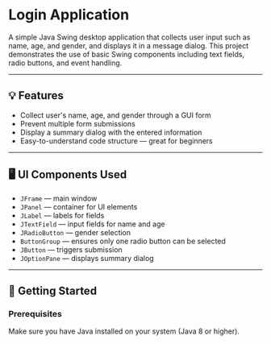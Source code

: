 # Login Application

A simple Java Swing desktop application that collects user input such as name, age, and gender, and displays it in a message dialog. This project demonstrates the use of basic Swing components including text fields, radio buttons, and event handling.

---

## 💡 Features

- Collect user's name, age, and gender through a GUI form
- Prevent multiple form submissions
- Display a summary dialog with the entered information
- Easy-to-understand code structure — great for beginners

---

## 🖥️ UI Components Used

- `JFrame` — main window
- `JPanel` — container for UI elements
- `JLabel` — labels for fields
- `JTextField` — input fields for name and age
- `JRadioButton` — gender selection
- `ButtonGroup` — ensures only one radio button can be selected
- `JButton` — triggers submission
- `JOptionPane` — displays summary dialog

---

## 🚀 Getting Started

### Prerequisites
Make sure you have Java installed on your system (Java 8 or higher).


